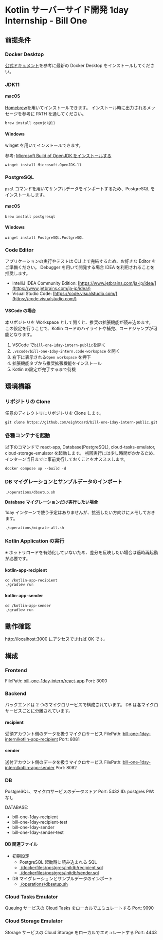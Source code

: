 # Kotlin サーバーサイド開発 1day Internship - Bill One

## 前提条件

### Docker Desktop

[公式ドキュメント](https://docs.docker.com/get-docker/)を参考に最新の Docker Desktop をインストールしてください。

### JDK11

#### macOS

[Homebrew](https://brew.sh/index_ja)を用いてインストールできます。
インストール時に出力されるメッセージを参考に PATH を通してください。

```shell
brew install openjdk@11
```

#### Windows

winget を用いてインストールできます。

参考: [Microsoft Build of OpenJDK をインストールする](https://docs.microsoft.com/ja-jp/java/openjdk/install#install-with-the-windows-package-manager)

```shell
winget install Microsoft.OpenJDK.11
```

### PostgreSQL

`psql` コマンドを用いてサンプルデータをインポートするため、PostgreSQL をインストールします。

#### macOS

```shell
brew install postgresql
```

#### Windows

```shell
winget install PostgreSQL.PostgreSQL
```

### Code Editor

アプリケーションの実行やテストは CLI 上で完結するため、お好きな Editor をご準備ください。
Debugger を用いて開発する場合 IDEA を利用されることを推奨します。

- IntelliJ IDEA Community Edition: [https://www.jetbrains.com/ja-jp/idea/](https://www.jetbrains.com/ja-jp/idea/)
- Visual Studio Code: [https://code.visualstudio.com/](https://code.visualstudio.com/)

#### VSCode の場合

本リポジトリを Workspace として開くと、推奨の拡張機能が読み込めます。
この設定を行うことで、Kotlin コードのハイライトや補完、コードジャンプが可能となります。

1. VSCode で`bill-one-1day-intern-public`を開く
2. `.vscode/bill-one-1day-intern.code-workspace` を開く
3. 右下に表示される`Open workspace` を押下
4. 拡張機能タブから推奨拡張機能をインストール
5. Kotlin の設定が完了するまで待機

## 環境構築

### リポジトリの Clone

任意のディレクトリにリポジトリを Clone します。

```shell
git clone https://github.com/eightcard/bill-one-1day-intern-public.git
```

### 各種コンテナを起動

以下のコマンドで react-app, Database(PostgreSQL), cloud-tasks-emulator, cloud-storage-emulator を起動します。
初回実行には少し時間がかかるため、インターン当日までに事前実行しておくことをオススメします。

```shell
docker compose up --build -d
```

### DB マイグレーションとサンプルデータのインポート

```shell
./operations/dbsetup.sh
```

**Database マイグレーションだけ実行したい場合**

1day インターンで使う予定はありませんが、拡張したい方向けにメモしておきます。

```shell
./operations/migrate-all.sh
```

### Kotlin Application の実行

※ ホットリロードを有効化していないため、差分を反映したい場合は適時再起動が必要です。

#### kotlin-app-recipient

```shell
cd /kotlin-app-recipient
./gradlew run
```

#### kotlin-app-sender

```shell
cd /kotlin-app-sender
./gradlew run
```

## 動作確認

http://localhost:3000 にアクセスできれば OK です。

## 構成

### Frontend

FilePath: [bill-one-1day-intern/react-app](./react-app)
Port: 3000

### Backend

バックエンドは 2 つのマイクロサービスで構成されています。
DB は各マイクロサービスごとに分離されています。

#### recipient

受領アカウント側のデータを扱うマイクロサービス
FilePath: [bill-one-1day-intern/kotlin-app-recipient](./kotlin-app-recipient)
Port: 8081

#### sender

送付アカウント側のデータを扱うマイクロサービス
FilePath: [bill-one-1day-intern/kotlin-app-sender](./kotlin-app-sender)
Port: 8082

### DB

PostgreSQL、マイクロサービスのデータストア
Port: 5432
ID: postgres
PW: なし

DATABASE:

- bill-one-1day-recipient
- bill-one-1day-recipient-test
- bill-one-1day-sender
- bill-one-1day-sender-test

#### DB 関連ファイル

- 初期設定
  - PostgreSQL 起動時に読み込まれる SQL
  - [./dockerfiles/postgres/initdb/recipient.sql](./dockerfiles/postgres/initdb/recipient.sql)
  - [./dockerfiles/postgres/initdb/sender.sql](./dockerfiles/postgres/initdb/sender.sql)
- DB マイグレーションとサンプルデータのインポート
  - [./operations/dbsetup.sh](./operations/dbsetup.sh)

### Cloud Tasks Emulator

Queuing サービスの Cloud Tasks をローカルでエミュレートする
Port: 9090

### Cloud Storage Emulator

Storage サービスの Cloud Storage をローカルでエミュレートする
Port: 4443
